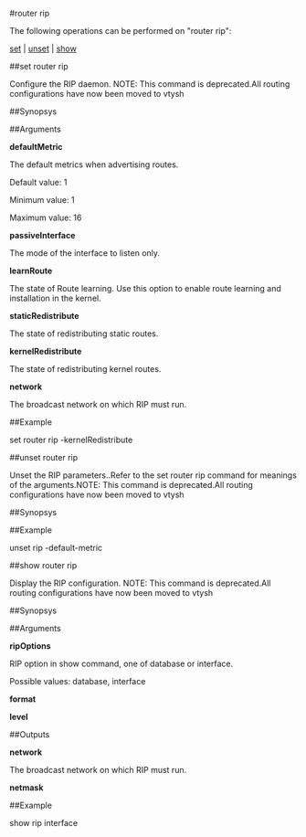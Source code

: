 #router rip

The following operations can be performed on "router rip":


[set](#set-router-rip) | [unset](#unset-router-rip) | [show](#show-router-rip)

##set router rip

Configure the RIP daemon. NOTE: This command is deprecated.All routing configurations have now been moved to vtysh


##Synopsys




##Arguments

<b>defaultMetric</b>
The default metrics when advertising routes.
Default value: 1
Minimum value: 1
Maximum value: 16

<b>passiveInterface</b>
The mode of the interface to listen only.

<b>learnRoute</b>
The state of Route learning. Use this option to enable route learning and installation in the kernel.

<b>staticRedistribute</b>
The state of redistributing static routes.

<b>kernelRedistribute</b>
The state of redistributing kernel routes.

<b>network</b>
The broadcast network on which RIP must run.



##Example

set router rip -kernelRedistribute

##unset router rip

Unset the RIP parameters..Refer to the set router rip command for meanings of the arguments.NOTE: This command is deprecated.All routing configurations have now been moved to vtysh


##Synopsys




##Example

unset rip -default-metric

##show router rip

Display the RIP configuration. NOTE: This command is deprecated.All routing configurations have now been moved to vtysh


##Synopsys




##Arguments

<b>ripOptions</b>
RIP option in show command, one of database or interface.
Possible values: database, interface

<b>format</b>

<b>level</b>



##Outputs

<b>network</b>
The broadcast network on which RIP must run.

<b>netmask</b>



##Example

show rip interface

